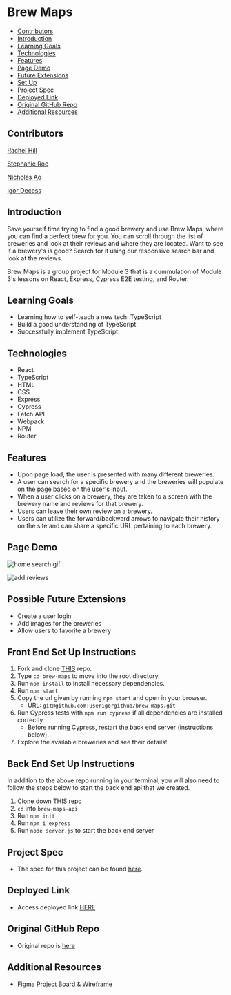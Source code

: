 # Brew Maps

- [Contributors](#contributors)
- [Introduction](#introduction)
- [Learning Goals](#learning-goals)
- [Technologies](#technologies)
- [Features](#features)
- [Page Demo](#page-demo)
- [Future Extensions](#possible-future-extensions)
- [Set Up](#set-up)
- [Project Spec](#project-spec)
- [Deployed Link](#deploy-link)
- [Original GitHub Repo](#github-repo)
- [Additional Resources](#additional-resources)

## Contributors

[Rachel Hill](https://github.com/rachellhill)

[Stephanie Roe](https://github.com/stephanie-roe)

[Nicholas Ao](https://github.com/aominhlong)

[Igor Decess](https://github.com/userigorgithub)


## Introduction

Save yourself time trying to find a good brewery and use Brew Maps, where you can find a perfect brew for you. You can scroll through the list of breweries and look at their reviews and where they are located. Want to see if a brewery's is good? Search for it using our responsive search bar and look at the reviews. 

Brew Maps is a group project for Module 3 that is a cummulation of Module 3's lessons on React, Express, Cypress E2E testing, and Router. 


## Learning Goals

- Learning how to self-teach a new tech: TypeScript 
- Build a good understanding of TypeScript
- Successfully implement TypeScript 


## Technologies
  - React
  - TypeScript
  - HTML
  - CSS
  - Express
  - Cypress
  - Fetch API
  - Webpack
  - NPM
  - Router


## Features

- Upon page load, the user is presented with many different breweries.
- A user can search for a specific brewery and the breweries will populate on the page based on the user's input.
- When a user clicks on a brewery, they are taken to a screen with the brewery name and reviews for that brewery.
- Users can leave their own review on a brewery.
- Users can utilize the forward/backward arrows to navigate their history on the site and can share a specific URL pertaining to each brewery.


## Page Demo

![home search gif](./src/Styles/assets/home-search.gif)

![add reviews](./src/Styles/assets/add-reviews.gif)

## Possible Future Extensions

- Create a user login
- Add images for the breweries
- Allow users to favorite a brewery


## Front End Set Up Instructions

1. Fork and clone [THIS](https://github.com/userigorgithub/brew-maps) repo.
3. Type `cd brew-maps` to move into the root directory.
4. Run `npm install` to install necessary dependencies.
5. Run `npm start`.
6. Copy the url given by running `npm start` and open in your browser.
    - URL: `git@github.com:userigorgithub/brew-maps.git`
7. Run Cypress tests with `npm run cypress` if all dependencies are installed correctly.
    - Before running Cypress, restart the back end server (instructions below). 
8. Explore the available breweries and see their details!

## Back End Set Up Instructions

In addition to the above repo running in your terminal, you will also need to follow the steps below to start the back end api that we created.
1. Clone down [THIS](https://github.com/userigorgithub/brew-maps-api) repo
2. `cd` into `brew-maps-api`
3. Run `npm init`
4. Run `npm i express`
5. Run `node server.js` to start the back end server

## Project Spec

- The spec for this project can be found [here](https://frontend.turing.edu/projects/module-3/stretch.html).

## Deployed Link

- Access deployed link [HERE](https://userigorgithub.github.io/brew-maps/)

## Original GitHub Repo

- Original repo is [here](https://github.com/stephanie-roe/brew-maps)

## Additional Resources

- [Figma Project Board & Wireframe](https://www.figma.com/files/project/57626021/Brew-Maps-Team-Project?fuid=1093972038475391888)
